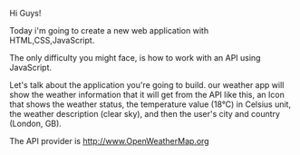 Hi Guys!

Today i'm going to create a new web application with HTML,CSS,JavaScript.

The only difficulty you might face, is how to work with an API using JavaScript.

Let's talk about the application you're going to build. our weather app will show the weather information that it will get from the API like this, an Icon that shows the weather status, the temperature value (18°C) in Celsius unit, the weather description (clear sky), and then the user's city and country (London, GB).

The API provider is http://www.OpenWeatherMap.org
